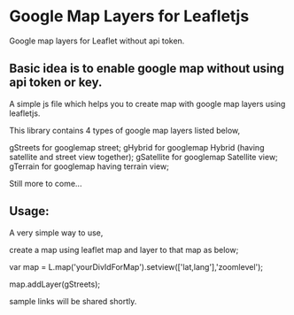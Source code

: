 # Google Map Layers for Leafletjs
Google map layers for Leaflet without api token.


Basic idea is to enable google map without using api token or key.
--------------------------------------------------------------------

A simple js file which helps you to create map with google map layers using leafletjs.

This library contains 4 types of google map layers listed below,

gStreets for googlemap street;
gHybrid for googlemap Hybrid (having satellite and street view together);
gSatellite for googlemap Satellite view;
gTerrain for googlemap having terrain view;

Still more to come... 

Usage:
-------
A very simple way to use,

create a map using leaflet map and layer to that map as below;

var map = L.map('yourDivIdForMap').setview(['lat,lang'],'zoomlevel');

map.addLayer(gStreets);

sample links will be shared shortly.

